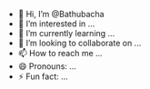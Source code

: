 - 👋 Hi, I’m @Bathubacha
- 👀 I’m interested in ...
- 🌱 I’m currently learning ...
- 💞️ I’m looking to collaborate on ...
- 📫 How to reach me ...
- 😄 Pronouns: ...
- ⚡ Fun fact: ...

<!---
Bathubacha/Bathubacha is a ✨ special ✨ repository because its `README.md` (this file) appears on your GitHub profile.
You can click the Preview link to take a look at your changes.
--->
